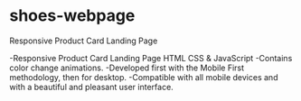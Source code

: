 # shoes-webpage
 
Responsive Product Card Landing Page

-Responsive Product Card Landing Page HTML CSS & JavaScript
-Contains color change animations.
-Developed first with the Mobile First methodology, then for desktop.
-Compatible with all mobile devices and with a beautiful and pleasant user interface.
